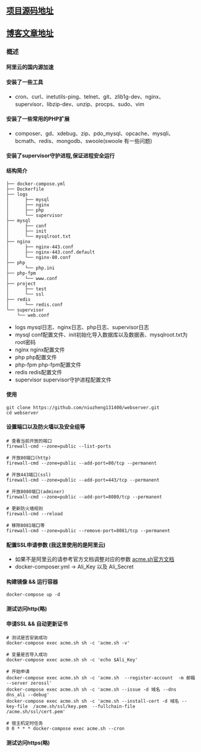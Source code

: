 ##  [项目源码地址](https://github.com/niuzheng131400/webserver)
##  [博客文章地址](https://niuzheng.net/archives/3114/)


### 概述
#### 阿里云的国内源加速
#### 安装了一些工具
- cron、curl、inetutils-ping、telnet、git、zlib1g-dev、nginx、supervisor、libzip-dev、unzip、procps、sudo、vim
#### 安装了一些常用的PHP扩展
- composer、gd、xdebug、zip、pdo_mysql、opcache、mysqli、bcmath、redis、mongodb、swoole(swoole 有一些问题)
#### 安装了supervisor守护进程,保证进程安全运行
#### 结构简介

```text
├── docker-compose.yml
├── Dockerfile
├── logs
│      ├── mysql
│      ├── nginx
│      ├── php
│      └── supervisor
├── mysql
│      ├── conf
│      ├── init
│      └── mysqlroot.txt
├── nginx
│      ├── nginx-443.conf
│      ├── nginx-443.conf.default
│      └── nginx-80.conf
├── php
│      └── php.ini
├── php-fpm
│      └── www.conf
├── project
│      ├── test
│      └── ssl
├── redis
│      └── redis.conf
└── supervisor
    └── web.conf
```

- logs        mysql日志、nginx日志、php日志、supervisor日志
- mysql       conf配置文件、init初始化导入数据库以及数据表、mysqlroot.txt为root密码
- nginx       nginx配置文件
- php         php配置文件
- php-fpm     php-fpm配置文件
- redis       redis配置文件
- supervisor  supervisor守护进程配置文件



#### 使用

```shell
git clone https://github.com/niuzheng131400/webserver.git
cd webserver
```

#### 设置端口以及防火墙以及安全组等
```shell
# 查看当前开放的端口
firewall-cmd --zone=public --list-ports

# 开放80端口(http)
firewall-cmd --zone=public --add-port=80/tcp --permanent

# 开放443端口(ssl)
firewall-cmd --zone=public --add-port=443/tcp --permanent

# 开放8080端口(adminer)
firewall-cmd --zone=public --add-port=8080/tcp --permanent

# 更新防火墙规则
firewall-cmd --reload

# 移除8081端口等
firewall-cmd --zone=public --remove-port=8081/tcp --permanent

```

#### 配置SSL申请参数 (我这里使用的是阿里云)
- 如果不是阿里云的请参考官方文档调整对应的参数 [acme.sh官方文档](https://github.com/acmesh-official/acme.sh/wiki/说明)
- docker-composer.yml  -> Ali_Key 以及 Ali_Secret

#### 构建镜像 && 运行容器

```shell
docker-compose up -d
```

#### 测试访问http(略)

#### 申请SSL && 自动更新证书
```shell
# 测试是否安装成功
docker-compose exec acme.sh sh -c 'acme.sh -v'

# 变量是否导入成功
docker-compose exec acme.sh sh -c 'echo $Ali_Key'

# 开始申请
docker-compose exec acme.sh sh -c 'acme.sh  --register-account  -m 邮箱 --server zerossl'
docker-compose exec acme.sh sh -c 'acme.sh --issue -d 域名 --dns  dns_ali --debug'
docker-compose exec acme.sh sh -c 'acme.sh --install-cert -d 域名 --key-file  /acme.sh/ssl/key.pem  --fullchain-file /acme.sh/ssl/cert.pem'

# 宿主机定时任务
0 0 * * * docker-compose exec acme.sh --cron
```

#### 测试访问https(略)
